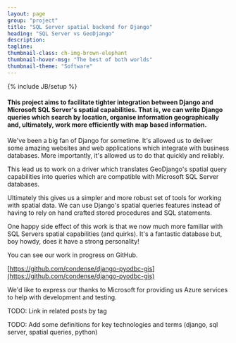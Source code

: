 ```yaml
---
layout: page
group: "project"
title: "SQL Server spatial backend for Django"
heading: "SQL Server vs GeoDjango"
description:
tagline:
thumbnail-class: ch-img-brown-elephant
thumbnail-hover-msg: "The best of both worlds"
thumbnail-theme: "Software"
---
```

{% include JB/setup %}

#### This project aims to facilitate tighter integration between Django and Microsoft SQL Server's spatial capabilities.  That is, we can write Django queries which search by location, organise information geographically and, ultimately, work more efficiently with map based information.

We've been a big fan of Django for sometime.  It's allowed us to deliver some amazing websites and web applications which integrate with business databases.  More importantly, it's allowed us to do that quickly and reliably.

This lead us to work on a driver which translates GeoDjango's spatial query capabilities into queries which are compatible with Microsoft SQL Server databases.

Ultimately this gives us a simpler and more robust set of tools for working with spatial data.  We can use Django's spatial queries features instead of having to rely on hand crafted stored procedures and SQL statements.

One happy side effect of this work is that we now much more familiar with SQL Servers spatial capabilities (and quirks).  It's a fantastic database but, boy howdy, does it have a strong personality!

You can see our work in progress on GitHub.

[https://github.com/condense/django-pyodbc-gis](https://github.com/condense/django-pyodbc-gis)

We'd like to express our thanks to Microsoft for providing us Azure services to help with development and testing.

TODO: Link in related posts by tag

TODO: Add some definitions for key technologies and terms (django, sql server, spatial queries, python)
